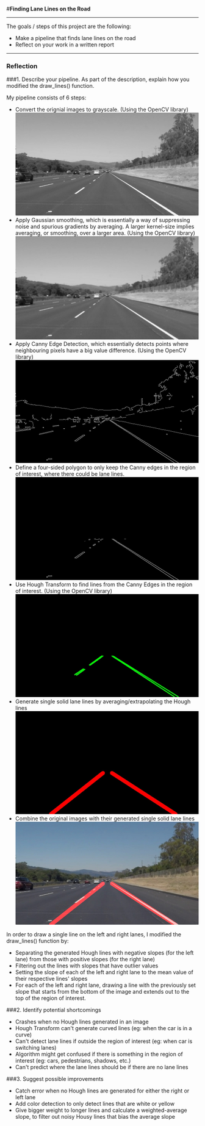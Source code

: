 #**Finding Lane Lines on the Road** 

---

The goals / steps of this project are the following:
* Make a pipeline that finds lane lines on the road
* Reflect on your work in a written report


[//]: # (Image References)

[image1]: ./examples/grayscale.jpg "Grayscale"
[image2]: ./examples/gaussina-blur.jpg "Gaussian Blur"
[image3]: ./examples/canny-edges.jpg "Canny Edges"
[image4]: ./examples/canny-edge-mask.jpg "Canny Edges in Region of Interest"
[image5]: ./examples/hough-lines.jpg "Hough Lines"
[image6]: ./examples/single-solid-lane-lines.jpg "Single solid Lane Lines"
[image7]: ./examples/result.jpg "Result"

---


### Reflection

###1. Describe your pipeline. As part of the description, explain how you modified the draw_lines() function.

My pipeline consists of 6 steps: 
* Convert the orignial images to grayscale. (Using the OpenCV library)
    ![alt text][image1]
* Apply Gaussian smoothing, which is essentially a way of suppressing noise and spurious gradients by averaging. A larger kernel-size implies averaging, or smoothing, over a larger area. (Using the OpenCV library)
    ![alt text][image2]
* Apply Canny Edge Detection, which essentially detects points where neighbouring pixels have a big value difference. (Using the OpenCV library)
    ![alt text][image3]
* Define a four-sided polygon to only keep the Canny edges in the region of interest, where there could be lane lines.
    ![alt text][image4]
* Use Hough Transform to find lines from the Canny Edges in the region of interest. (Using the OpenCV library)
    ![alt text][image5]
* Generate single solid lane lines by averaging/extrapolating the Hough lines
    ![alt text][image6]
* Combine the original images with their generated single solid lane lines
    ![alt text][image7]

In order to draw a single line on the left and right lanes, I modified the draw_lines() function by:
* Separating the generated Hough lines with negative slopes (for the left lane) from those with positive slopes (for the right lane)
* Filtering out the lines with slopes that have outlier values
* Setting the slope of each of the left and right lane to the mean value of their respective lines' slopes
* For each of the left and right lane, drawing a line with the previously set slope that starts from the bottom of the image and extends out to the top of the region of interest.



###2. Identify potential shortcomings 
* Crashes when no Hough lines generated in an image
* Hough Transform can't generate curved lines (eg: when the car is in a curve)
* Can't detect lane lines if outside the region of interest (eg: when car is switching lanes)
* Algorithm might get confused if there is something in the region of interest (eg: cars, pedestrians, shadows, etc.)
* Can't predict where the lane lines should be if there are no lane lines


###3. Suggest possible improvements 
* Catch error when no Hough lines are generated for either the right or left lane
* Add color detection to only detect lines that are white or yellow
* Give bigger weight to longer lines and calculate a weighted-average slope, to filter out noisy Housy lines that bias the average slope